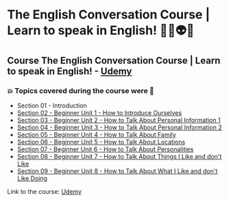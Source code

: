 # The English Conversation Course | Learn to speak in English! 👨‍💻👽🤯
## Course The English Conversation Course | Learn to speak in English! - [Udemy](https://www.udemy.com/course/the-english-conversation-course/)
### 💥 Topics covered during the course were 🚀
- Section 01 - Introduction
- [Section 02 - Beginner Unit 1 - How to Introduce Ourselves](https://github.com/romulovieira777/The_English_Conversation_Course_Learn_to_Speak_in_English/tree/master/Section_02_Beginner_Unit_1_How_to_Introduce_Ourselves)
- [Section 03 - Beginner Unit 2 - How to Talk About Personal Information 1](https://github.com/romulovieira777/The_English_Conversation_Course_Learn_to_Speak_in_English/tree/master/Section_03_Beginner_Unit_2_How_to_Talk_About_Personal_Information_1)
- [Section 04 - Beginner Unit 3 - How to Talk About Personal Information 2](https://github.com/romulovieira777/The_English_Conversation_Course_Learn_to_Speak_in_English/tree/master/Section_04_Beginner_Unit_3_How_to_Talk_About_Personal_Information_2)
- [Section 05 - Beginner Unit 4 - How to Talk About Family](https://github.com/romulovieira777/The_English_Conversation_Course_Learn_to_Speak_in_English/tree/master/Section_05_Beginner_Unit_4_How_to_Talk_About_Family)
- [Section 06 - Beginner Unit 5 - How to Talk About Locations](https://github.com/romulovieira777/The_English_Conversation_Course_Learn_to_Speak_in_English/tree/master/Section_05_Beginner_Unit_4_How_to_Talk_About_Family)
- [Section 07 - Beginner Unit 6 - How to Talk About Personalities](https://github.com/romulovieira777/The_English_Conversation_Course_Learn_to_Speak_in_English/tree/master/Section_07_Beginner_Unit_6_How_To_Talk_About_Personalities)
- [Section 08 - Beginner Unit 7 - How to Talk About Things I Like and don't Like](https://github.com/romulovieira777/The_English_Conversation_Course_Learn_to_Speak_in_English/tree/master/Section_08_Beginner_Unit_7_How_to_Talk_About_Things_I_Like_and_Dont_Like)
- [Section 09 - Beginner Unit 8 - How to Talk About What I Like and don't Like Doing](https://github.com/romulovieira777/The_English_Conversation_Course_Learn_to_Speak_in_English/tree/master/Section_09_Beginner_Unit_8_How_to_Talk_About_What_I_Like_and_Dont_Like_Doing)

Link to the course: [Udemy](https://www.udemy.com/course/the-english-conversation-course/)

